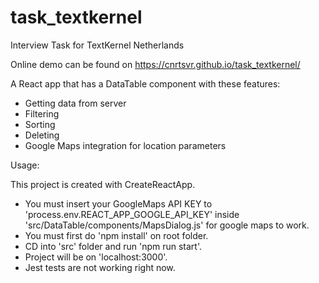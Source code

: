 # task_textkernel
Interview Task for TextKernel Netherlands

Online demo can be found on https://cnrtsvr.github.io/task_textkernel/

A React app that has a DataTable component with these features:

* Getting data from server
* Filtering
* Sorting
* Deleting
* Google Maps integration for location parameters

Usage: 

This project is created with CreateReactApp.

- You must insert your GoogleMaps API KEY to 'process.env.REACT_APP_GOOGLE_API_KEY' inside 'src/DataTable/components/MapsDialog.js' for google maps to work.
- You must first do 'npm install' on root folder.
- CD into 'src' folder and run 'npm run start'.
- Project will be on 'localhost:3000'.
- Jest tests are not working right now.
